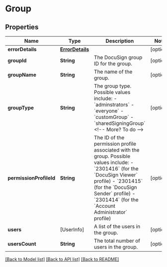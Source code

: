 # Group

## Properties
Name | Type | Description | Notes
------------ | ------------- | ------------- | -------------
**errorDetails** | [**ErrorDetails**](ErrorDetails.md) |  | [optional] 
**groupId** | **String** | The DocuSign group ID for the group. | [optional] 
**groupName** | **String** | The name of the group. | [optional] 
**groupType** | **String** | The group type. Possible values include:  - &#x60;adminstrators&#x60; - &#x60;everyone&#x60; - &#x60;customGroup&#x60; - &#x60;sharedSigningGroup&#x60;  &lt;!-- More? To do --&gt; | [optional] 
**permissionProfileId** | **String** | The ID of the permission profile associated with the group. Possible values include:  - &#x60;2301416&#x60; (for the &#x60;DocuSign Viewer&#x60; profile) - &#x60;2301415&#x60; (for the &#x60;DocuSign Sender&#x60; profile) - &#x60;2301414&#x60; (for the &#x60;Account Administrator&#x60; profile) | [optional] 
**users** | [UserInfo] | A list of the users in the group. | [optional] 
**usersCount** | **String** | The total number of users in the group. | [optional] 

[[Back to Model list]](../README.md#documentation-for-models) [[Back to API list]](../README.md#documentation-for-api-endpoints) [[Back to README]](../README.md)


